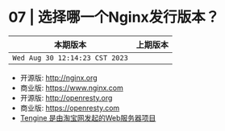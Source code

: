 # 07 | 选择哪一个Nginx发行版本？

|本期版本|上期版本 
|:---:|:---:
`Wed Aug 30 12:14:23 CST 2023` | 


* 开源版: <http://nginx.org>
* 商业版: <https://www.nginx.com>
* 开源版: <http://openresty.org>
* 商业版: <https://openresty.com>
* [Tengine 是由淘宝网发起的Web服务器项目](https://tengine.taobao.org/)